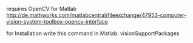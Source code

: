 requires OpenCV for Matlab
http://de.mathworks.com/matlabcentral/fileexchange/47953-computer-vision-system-toolbox-opencv-interface

for Installation write this command in Matlab:
visionSupportPackages
